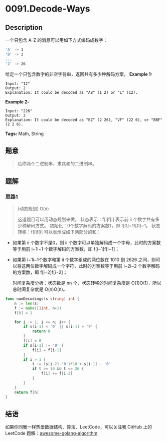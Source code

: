 # 0091.Decode-Ways

## Description

一个只包含 A-Z 的消息可以用如下方式编码成数字：

```bash
'A' -> 1
'B' -> 2
...
'Z' -> 26
```

给定一个只包含数字的非空字符串，返回共有多少种解码方案。 **Example 1:**

```text
Input: "12"
Output: 2
Explanation: It could be decoded as "AB" (1 2) or "L" (12).
```

**Example 2:**

```text
Input: "226"
Output: 3
Explanation: It could be decoded as "BZ" (2 26), "VF" (22 6), or "BBF" (2 2 6).
```

**Tags:** Math, String

## 题意

> 给你两个二进制串，求其和的二进制串。

## 题解

### 思路1

> \(动态规划\) O\(n\)
>
> 这道题目可以用动态规划来做。 状态表示：f\[i\]f\[i\] 表示前 ii 个数字共有多少种解码方式。 初始化：0个数字解码的方案数1，即 f\[0\]=1f\[0\]=1。 状态转移：f\[i\]f\[i\] 可以表示成如下两部分的和：

* 如果第 ii 个数字不是0，则 ii 个数字可以单独解码成一个字母，此时的方案数等于用前 i−1i−1 个数字解码的方案数，即 f\[i−1\]f\[i−1\]；
* 如果第 i−1i−1个数字和第 ii 个数字组成的两位数在 1010 到 2626 之间，则可以将这两位数字解码成一个字符，此时的方案数等于用前 i−2i−2 个数字解码的方案数，即 f\[i−2\]f\[i−2\]；

  时间复杂度分析：状态数是 nn 个，状态转移的时间复杂度是 O\(1\)O\(1\)，所以总时间复杂度是 O\(n\)O\(n\)。

```go
func numDecodings(s string) int {
    n := len(s)
    f := make([]int, n+1)
    f[0] = 1

    for i := 1; i <= n; i++ {
        if s[i-1] < '0' || s[i-1] > '9' {
            return 0
        }
        f[i] = 0
        if s[i-1] != '0' {
            f[i] = f[i-1]
        }
        if i > 1 {
            t := (s[i-2]-'0')*10 + s[i-1] - '0'
            if t >= 10 && t <= 26 {
                f[i] += f[i-2]
            }
        }
    }
    return f[n]
}
```

## 结语

如果你同我一样热爱数据结构、算法、LeetCode，可以关注我 GitHub 上的 LeetCode 题解：[awesome-golang-algorithm](https://github.com/Golang-Solutions/awesome-golang-algorithm)

